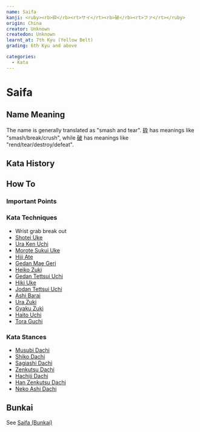 ```yaml
---
name: Saifa
kanji: <ruby><rb>砕</rb><rt>サイ</rt><rb>破</rb><rt>ファ</rt></ruby>
origin: China
creator: Unknown
createdon: Unknown
learnt_at: 7th Kyu (Yellow Belt)
grading: 6th Kyu and above

categories:
  - Kata
---
```


# Saifa

<Infobox/>

## Name Meaning

The name is generally translated as "smash and tear". [砕](https://jisho.org/search/%E7%A0%95%20%23kanji) has meanings like "smash/break/crush", while [破](https://jisho.org/search/%E7%A0%B4%20%23kanji) has meanings like "rend/tear/destroy/defeat".

## Kata History

## How To

<Wiki-Video url="https://youtu.be/oKj5drvygec" />

### Important Points

### Kata Techniques

- Wrist grab break out
- [Shotei Uke](/)
- [Ura Ken Uchi](/)
- [Morote Sukui Uke](/)
- [Hiji Ate](/)
- [Gedan Mae Geri](/)
- [Heiko Zuki](/)
- [Gedan Tettsui Uchi](/)
- [Hiki Uke](/)
- [Jodan Tettsui Uchi](/)
- [Ashi Barai](/)
- [Ura Zuki](/)
- [Gyaku Zuki](/)
- [Haito Uchi](/)
- [Tora Guchi](/)

### Kata Stances

- [Musubi Dachi](/)
- [Shiko Dachi](/)
- [Sagiashi Dachi](/)
- [Zenkutsu Dachi](/)
- [Hachiji Dachi](/)
- [Han Zenkutsu Dachi](/)
- [Neko Ashi Dachi](/)

## Bunkai

See [Saifa (Bunkai)](/bunkai/saifa.md)
